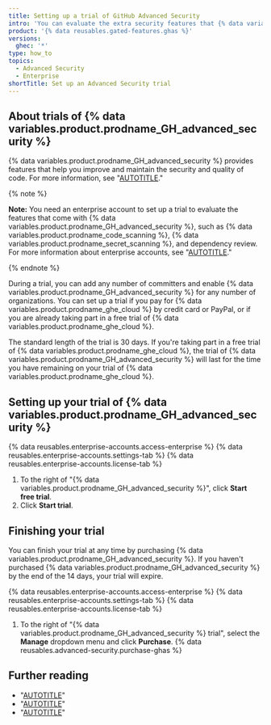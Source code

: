 ```yaml
---
title: Setting up a trial of GitHub Advanced Security
intro: 'You can evaluate the extra security features that {% data variables.product.prodname_dotcom %} makes available to customers with a {% data variables.product.prodname_GH_advanced_security %} license by setting up a free trial of {% data variables.product.prodname_GH_advanced_security %}.'
product: '{% data reusables.gated-features.ghas %}'
versions:
  ghec: '*'
type: how_to
topics:
  - Advanced Security
  - Enterprise
shortTitle: Set up an Advanced Security trial
---
```


## About trials of {% data variables.product.prodname_GH_advanced_security %}

{% data variables.product.prodname_GH_advanced_security %} provides features that help you improve and maintain the security and quality of code. For more information, see "[AUTOTITLE](/get-started/learning-about-github/about-github-advanced-security)."

{% note %}

**Note:** You need an enterprise account to set up a trial to evaluate the features that come with {% data variables.product.prodname_GH_advanced_security %}, such as {% data variables.product.prodname_code_scanning %}, {% data variables.product.prodname_secret_scanning %}, and dependency review. For more information about enterprise accounts, see "[AUTOTITLE](/enterprise-cloud@latest/admin/overview/about-enterprise-accounts)."

{% endnote %}

During a trial, you can add any number of committers and enable {% data variables.product.prodname_GH_advanced_security %} for any number of organizations. You can set up a trial if you pay for {% data variables.product.prodname_ghe_cloud %} by credit card or PayPal, or if you are already taking part in a free trial of {% data variables.product.prodname_ghe_cloud %}.

The standard length of the trial is 30 days. If you're taking part in a free trial of {% data variables.product.prodname_ghe_cloud %}, the trial of {% data variables.product.prodname_GH_advanced_security %} will last for the time you have remaining on your trial of {% data variables.product.prodname_ghe_cloud %}.

## Setting up your trial of {% data variables.product.prodname_GH_advanced_security %}

{% data reusables.enterprise-accounts.access-enterprise %}
{% data reusables.enterprise-accounts.settings-tab %}
{% data reusables.enterprise-accounts.license-tab %}
1. To the right of "{% data variables.product.prodname_GH_advanced_security %}", click **Start free trial**.
1. Click **Start trial**.

## Finishing your trial

You can finish your trial at any time by purchasing {% data variables.product.prodname_GH_advanced_security %}. If you haven't purchased {% data variables.product.prodname_GH_advanced_security %} by the end of the 14 days, your trial will expire.

{% data reusables.enterprise-accounts.access-enterprise %}
{% data reusables.enterprise-accounts.settings-tab %}
{% data reusables.enterprise-accounts.license-tab %}
1. To the right of "{% data variables.product.prodname_GH_advanced_security %} trial", select the **Manage** dropdown menu and click **Purchase**.
{% data reusables.advanced-security.purchase-ghas %}

## Further reading

- "[AUTOTITLE](/get-started/learning-about-github/about-github-advanced-security)"
- "[AUTOTITLE](/code-security/adopting-github-advanced-security-at-scale)"
- "[AUTOTITLE](/code-security/getting-started/securing-your-organization)"
